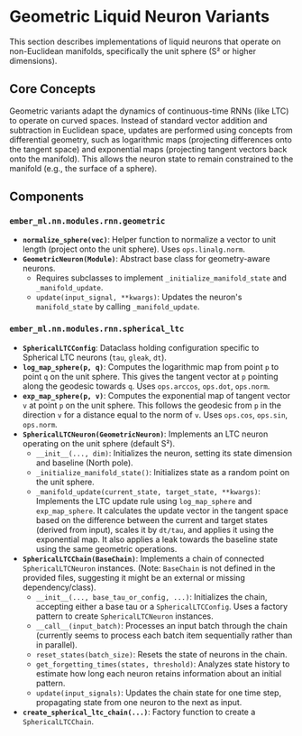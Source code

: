 # Geometric Liquid Neuron Variants

This section describes implementations of liquid neurons that operate on non-Euclidean manifolds, specifically the unit sphere (S² or higher dimensions).

## Core Concepts

Geometric variants adapt the dynamics of continuous-time RNNs (like LTC) to operate on curved spaces. Instead of standard vector addition and subtraction in Euclidean space, updates are performed using concepts from differential geometry, such as logarithmic maps (projecting differences onto the tangent space) and exponential maps (projecting tangent vectors back onto the manifold). This allows the neuron state to remain constrained to the manifold (e.g., the surface of a sphere).

## Components

### `ember_ml.nn.modules.rnn.geometric`

*   **`normalize_sphere(vec)`**: Helper function to normalize a vector to unit length (project onto the unit sphere). Uses `ops.linalg.norm`.
*   **`GeometricNeuron(Module)`**: Abstract base class for geometry-aware neurons.
    *   Requires subclasses to implement `_initialize_manifold_state` and `_manifold_update`.
    *   `update(input_signal, **kwargs)`: Updates the neuron's `manifold_state` by calling `_manifold_update`.

### `ember_ml.nn.modules.rnn.spherical_ltc`

*   **`SphericalLTCConfig`**: Dataclass holding configuration specific to Spherical LTC neurons (`tau`, `gleak`, `dt`).
*   **`log_map_sphere(p, q)`**: Computes the logarithmic map from point `p` to point `q` on the unit sphere. This gives the tangent vector at `p` pointing along the geodesic towards `q`. Uses `ops.arccos`, `ops.dot`, `ops.norm`.
*   **`exp_map_sphere(p, v)`**: Computes the exponential map of tangent vector `v` at point `p` on the unit sphere. This follows the geodesic from `p` in the direction `v` for a distance equal to the norm of `v`. Uses `ops.cos`, `ops.sin`, `ops.norm`.
*   **`SphericalLTCNeuron(GeometricNeuron)`**: Implements an LTC neuron operating on the unit sphere (default S²).
    *   `__init__(..., dim)`: Initializes the neuron, setting its state dimension and baseline (North pole).
    *   `_initialize_manifold_state()`: Initializes state as a random point on the unit sphere.
    *   `_manifold_update(current_state, target_state, **kwargs)`: Implements the LTC update rule using `log_map_sphere` and `exp_map_sphere`. It calculates the update vector in the tangent space based on the difference between the current and target states (derived from input), scales it by `dt/tau`, and applies it using the exponential map. It also applies a leak towards the baseline state using the same geometric operations.
*   **`SphericalLTCChain(BaseChain)`**: Implements a chain of connected `SphericalLTCNeuron` instances. (Note: `BaseChain` is not defined in the provided files, suggesting it might be an external or missing dependency/class).
    *   `__init__(..., base_tau_or_config, ...)`: Initializes the chain, accepting either a base tau or a `SphericalLTCConfig`. Uses a factory pattern to create `SphericalLTCNeuron` instances.
    *   `__call__(input_batch)`: Processes an input batch through the chain (currently seems to process each batch item sequentially rather than in parallel).
    *   `reset_states(batch_size)`: Resets the state of neurons in the chain.
    *   `get_forgetting_times(states, threshold)`: Analyzes state history to estimate how long each neuron retains information about an initial pattern.
    *   `update(input_signals)`: Updates the chain state for one time step, propagating state from one neuron to the next as input.
*   **`create_spherical_ltc_chain(...)`**: Factory function to create a `SphericalLTCChain`.